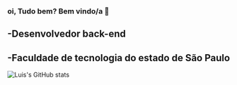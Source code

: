 ### oi, Tudo bem? Bem vindo/a 👋
## -Desenvolvedor back-end
## -Faculdade de tecnologia do estado de São Paulo
![Luis's GitHub stats](https://github-readme-stats.vercel.app/api?username=Luis&show_icons=true&theme=tokyonight)
  
